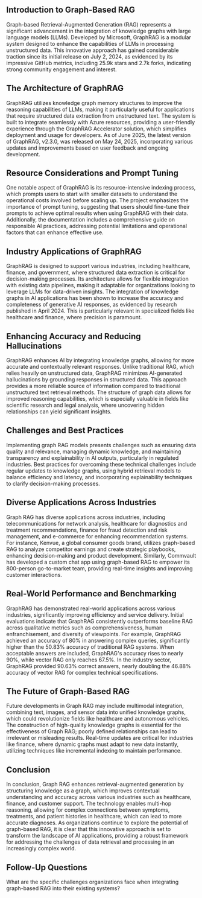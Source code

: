 ## Introduction to Graph-Based RAG
Graph-based Retrieval-Augmented Generation (RAG) represents a significant advancement in the integration of knowledge graphs with large language models (LLMs). Developed by Microsoft, GraphRAG is a modular system designed to enhance the capabilities of LLMs in processing unstructured data. This innovative approach has gained considerable traction since its initial release on July 2, 2024, as evidenced by its impressive GitHub metrics, including 25.9k stars and 2.7k forks, indicating strong community engagement and interest.

## The Architecture of GraphRAG
GraphRAG utilizes knowledge graph memory structures to improve the reasoning capabilities of LLMs, making it particularly useful for applications that require structured data extraction from unstructured text. The system is built to integrate seamlessly with Azure resources, providing a user-friendly experience through the GraphRAG Accelerator solution, which simplifies deployment and usage for developers. As of June 2025, the latest version of GraphRAG, v2.3.0, was released on May 24, 2025, incorporating various updates and improvements based on user feedback and ongoing development.

## Resource Considerations and Prompt Tuning
One notable aspect of GraphRAG is its resource-intensive indexing process, which prompts users to start with smaller datasets to understand the operational costs involved before scaling up. The project emphasizes the importance of prompt tuning, suggesting that users should fine-tune their prompts to achieve optimal results when using GraphRAG with their data. Additionally, the documentation includes a comprehensive guide on responsible AI practices, addressing potential limitations and operational factors that can enhance effective use.

## Industry Applications of GraphRAG
GraphRAG is designed to support various industries, including healthcare, finance, and government, where structured data extraction is critical for decision-making processes. Its architecture allows for flexible integration with existing data pipelines, making it adaptable for organizations looking to leverage LLMs for data-driven insights. The integration of knowledge graphs in AI applications has been shown to increase the accuracy and completeness of generative AI responses, as evidenced by research published in April 2024. This is particularly relevant in specialized fields like healthcare and finance, where precision is paramount.

## Enhancing Accuracy and Reducing Hallucinations
GraphRAG enhances AI by integrating knowledge graphs, allowing for more accurate and contextually relevant responses. Unlike traditional RAG, which relies heavily on unstructured data, GraphRAG minimizes AI-generated hallucinations by grounding responses in structured data. This approach provides a more reliable source of information compared to traditional unstructured text retrieval methods. The structure of graph data allows for improved reasoning capabilities, which is especially valuable in fields like scientific research and legal analysis, where uncovering hidden relationships can yield significant insights.

## Challenges and Best Practices
Implementing graph RAG models presents challenges such as ensuring data quality and relevance, managing dynamic knowledge, and maintaining transparency and explainability in AI outputs, particularly in regulated industries. Best practices for overcoming these technical challenges include regular updates to knowledge graphs, using hybrid retrieval models to balance efficiency and latency, and incorporating explainability techniques to clarify decision-making processes.

## Diverse Applications Across Industries
Graph RAG has diverse applications across industries, including telecommunications for network analysis, healthcare for diagnostics and treatment recommendations, finance for fraud detection and risk management, and e-commerce for enhancing recommendation systems. For instance, Kenvue, a global consumer goods brand, utilizes graph-based RAG to analyze competitor earnings and create strategic playbooks, enhancing decision-making and product development. Similarly, Commvault has developed a custom chat app using graph-based RAG to empower its 800-person go-to-market team, providing real-time insights and improving customer interactions.

## Real-World Performance and Benchmarking
GraphRAG has demonstrated real-world applications across various industries, significantly improving efficiency and service delivery. Initial evaluations indicate that GraphRAG consistently outperforms baseline RAG across qualitative metrics such as comprehensiveness, human enfranchisement, and diversity of viewpoints. For example, GraphRAG achieved an accuracy of 80% in answering complex queries, significantly higher than the 50.83% accuracy of traditional RAG systems. When acceptable answers are included, GraphRAG's accuracy rises to nearly 90%, while vector RAG only reaches 67.5%. In the industry sector, GraphRAG provided 90.63% correct answers, nearly doubling the 46.88% accuracy of vector RAG for complex technical specifications.

## The Future of Graph-Based RAG
Future developments in Graph RAG may include multimodal integration, combining text, images, and sensor data into unified knowledge graphs, which could revolutionize fields like healthcare and autonomous vehicles. The construction of high-quality knowledge graphs is essential for the effectiveness of Graph RAG; poorly defined relationships can lead to irrelevant or misleading results. Real-time updates are critical for industries like finance, where dynamic graphs must adapt to new data instantly, utilizing techniques like incremental indexing to maintain performance.

## Conclusion
In conclusion, Graph RAG enhances retrieval-augmented generation by structuring knowledge as a graph, which improves contextual understanding and accuracy across various industries such as healthcare, finance, and customer support. The technology enables multi-hop reasoning, allowing for complex connections between symptoms, treatments, and patient histories in healthcare, which can lead to more accurate diagnoses. As organizations continue to explore the potential of graph-based RAG, it is clear that this innovative approach is set to transform the landscape of AI applications, providing a robust framework for addressing the challenges of data retrieval and processing in an increasingly complex world.

## Follow-Up Questions
What are the specific challenges organizations face when integrating graph-based RAG into their existing systems?